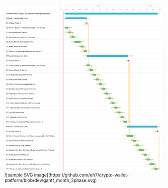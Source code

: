 <img src="./gantt_month_3phase.svg">
![sample SVG image](https://github.com/eh7/crypto-wallet-platform/blob/dev/gantt_month_3phase.svg)
